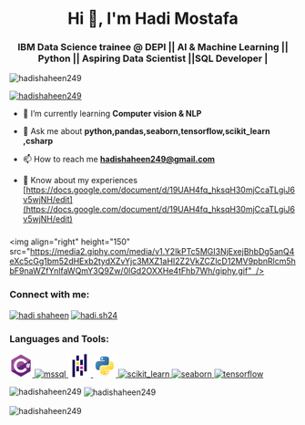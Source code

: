 <h1 align="center">Hi 👋, I'm Hadi Mostafa</h1>
<h3 align="center">IBM Data Science trainee @ DEPI || AI & Machine Learning || Python || Aspiring Data Scientist ||SQL Developer |</h3>

<p align="left"> <img src="https://komarev.com/ghpvc/?username=hadishaheen249&label=Profile%20views&color=0e75b6&style=flat" alt="hadishaheen249" /> </p>

<p align="left"> <a href="https://github.com/ryo-ma/github-profile-trophy"><img src="https://github-profile-trophy.vercel.app/?username=hadishaheen249" alt="hadishaheen249" /></a> </p>

- 🌱 I’m currently learning **Computer vision & NLP**

- 💬 Ask me about **python,pandas,seaborn,tensorflow,scikit_learn ,csharp**

- 📫 How to reach me **hadishaheen249@gmail.com**

- 📄 Know about my experiences [https://docs.google.com/document/d/19UAH4fq_hksqH30mjCcaTLgiJ6v5wjNH/edit](https://docs.google.com/document/d/19UAH4fq_hksqH30mjCcaTLgiJ6v5wjNH/edit)


 ###
 <img align="right" height="150" 
  src="https://media2.giphy.com/media/v1.Y2lkPTc5MGI3NjExejBhbDg5anQ4eXc5cGg1bm52dHExb2tydXZvYjc3MXZ1aHI2Z2VkZCZlcD12MV9pbnRlcm5hbF9naWZfYnlfaWQmY3Q9Zw/0lGd2OXXHe4tFhb7Wh/giphy.gif"  />
 ###


<h3 align="left">Connect with me:</h3>
<p align="left">
<a href="https://linkedin.com/in/hadi shaheen" target="blank"><img align="center" src="https://raw.githubusercontent.com/rahuldkjain/github-profile-readme-generator/master/src/images/icons/Social/linked-in-alt.svg" alt="hadi shaheen" height="30" width="40" /></a>
<a href="https://kaggle.com/hadi.sh24" target="blank"><img align="center" src="https://raw.githubusercontent.com/rahuldkjain/github-profile-readme-generator/master/src/images/icons/Social/kaggle.svg" alt="hadi.sh24" height="30" width="40" /></a>
</p>

<h3 align="left">Languages and Tools:</h3>
<p align="left"> <a href="https://www.w3schools.com/cs/" target="_blank" rel="noreferrer"> <img src="https://raw.githubusercontent.com/devicons/devicon/master/icons/csharp/csharp-original.svg" alt="csharp" width="40" height="40"/> </a> <a href="https://www.microsoft.com/en-us/sql-server" target="_blank" rel="noreferrer"> <img src="https://www.svgrepo.com/show/303229/microsoft-sql-server-logo.svg" alt="mssql" width="40" height="40"/> </a> <a href="https://pandas.pydata.org/" target="_blank" rel="noreferrer"> <img src="https://raw.githubusercontent.com/devicons/devicon/2ae2a900d2f041da66e950e4d48052658d850630/icons/pandas/pandas-original.svg" alt="pandas" width="40" height="40"/> </a> <a href="https://www.python.org" target="_blank" rel="noreferrer"> <img src="https://raw.githubusercontent.com/devicons/devicon/master/icons/python/python-original.svg" alt="python" width="40" height="40"/> </a> <a href="https://scikit-learn.org/" target="_blank" rel="noreferrer"> <img src="https://upload.wikimedia.org/wikipedia/commons/0/05/Scikit_learn_logo_small.svg" alt="scikit_learn" width="40" height="40"/> </a> <a href="https://seaborn.pydata.org/" target="_blank" rel="noreferrer"> <img src="https://seaborn.pydata.org/_images/logo-mark-lightbg.svg" alt="seaborn" width="40" height="40"/> </a> <a href="https://www.tensorflow.org" target="_blank" rel="noreferrer"> <img src="https://www.vectorlogo.zone/logos/tensorflow/tensorflow-icon.svg" alt="tensorflow" width="40" height="40"/> </a> </p>

<p><img align="left" src="https://github-readme-stats.vercel.app/api/top-langs?username=hadishaheen249&show_icons=true&locale=en&layout=compact" alt="hadishaheen249" /></p>

<p>&nbsp;<img align="center" src="https://github-readme-stats.vercel.app/api?username=hadishaheen249&show_icons=true&locale=en" alt="hadishaheen249" /></p>

<p><img align="center" src="https://github-readme-streak-stats.herokuapp.com/?user=hadishaheen249&" alt="hadishaheen249" /></p>
